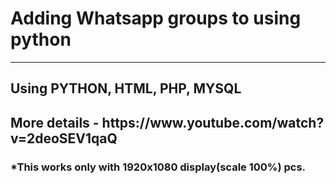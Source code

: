 <h1>Adding Whatsapp groups to using python</h1>
<hr>
<h2>Using PYTHON, HTML, PHP, MYSQL</h2>
<h2>More details - https://www.youtube.com/watch?v=2deoSEV1qaQ</h2>
<h3>*This works only with 1920x1080 display(scale 100%) pcs.</h3>